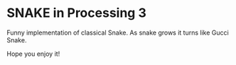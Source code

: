 # SNAKE in Processing 3

Funny implementation of classical Snake.
As snake grows it turns like Gucci Snake.

Hope you enjoy it!